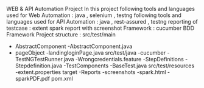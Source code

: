 WEB & API Automation Project 
In this project following tools and languages used for Web Automation : java , selenium , testng 
following tools and languages used for API Automation : java , rest-assured , testng
reporting of testcase : extent spark report with screenshot
Framework : cucumber BDD Framework
Project structure :
src/test/main
  - AbstractComponent
   -AbstractComponent.java
  - pageObject
   -landingloginPage.java
src/test/java
   -cucumber
    -TestNGTestRunner.java
    -Wrongcredentials.feature
   -StepDefinitions
    -Stepdefinition.java
   -TestComponents
    -BaseTest.java
src/test/resources
    -extent.properties
target
  -Reports
    -screenshots
    -spark.html
    -sparkPDF.pdf
pom.xml

